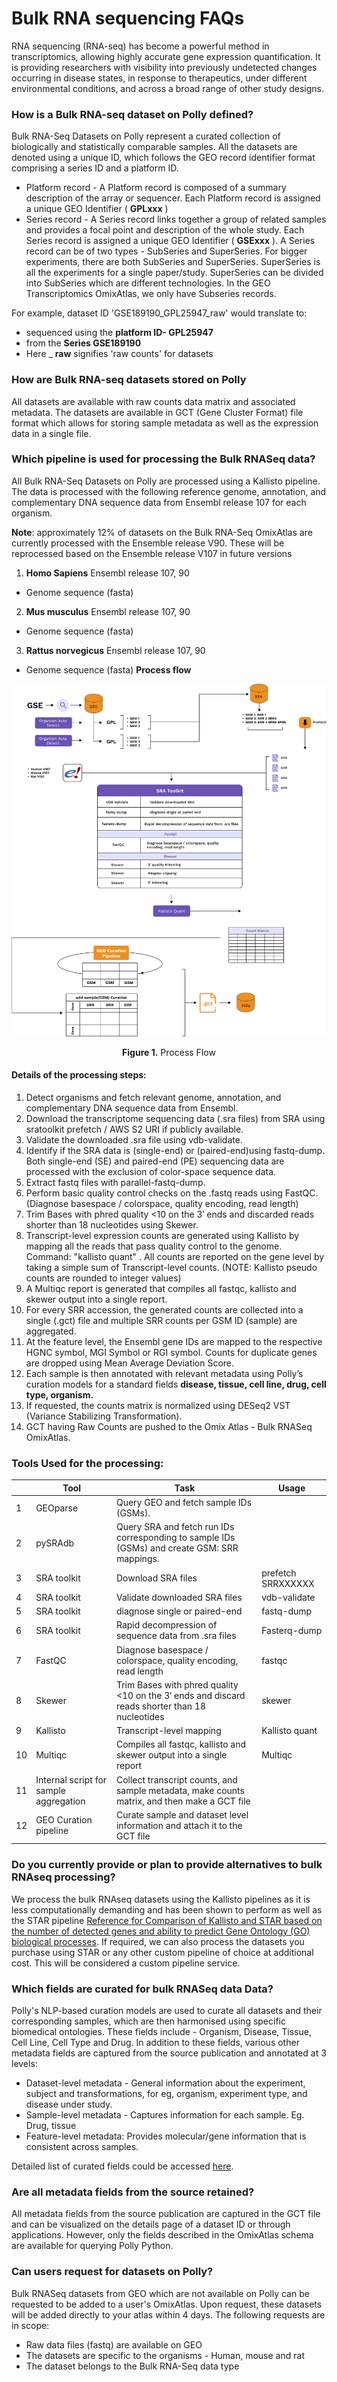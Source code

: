 # Bulk RNA sequencing FAQs

RNA sequencing (RNA-seq) has become a powerful method in transcriptomics, allowing highly accurate gene expression quantification. It is providing researchers with visibility into previously undetected changes occurring in disease states, in response to therapeutics, under different environmental conditions, and across a broad range of other study designs.

### How is a Bulk RNA-seq dataset on Polly defined?

Bulk RNA-Seq Datasets on Polly represent a curated collection of biologically and statistically comparable samples. All the datasets are denoted using a unique ID, which follows the GEO record identifier format comprising a series ID and a platform ID.

- Platform record - A Platform record is composed of a summary description of the array or sequencer. Each Platform record is assigned a unique GEO Identifier ( **GPLxxx** )
- Series record - A Series record links together a group of related samples and provides a focal point and description of the whole study. Each Series record is assigned a unique GEO Identifier ( **GSExxx** ). A Series record can be of two types - SubSeries and SuperSeries. For bigger experiments, there are both SubSeries and SuperSeries. SuperSeries is all the experiments for a single paper/study. SuperSeries can be divided into SubSeries which are different technologies. In the GEO Transcriptomics OmixAtlas, we only have Subseries records.

For example, dataset ID 'GSE189190\_GPL25947\_raw' would translate to:

- sequenced using the **platform ID- GPL25947**
- from the **Series GSE189190**
- Here \_ **raw** signifies 'raw counts' for datasets

### How are Bulk RNA-seq datasets stored on Polly

All datasets are available with raw counts data matrix and associated metadata. The datasets are available in GCT (Gene Cluster Format) file format which allows for storing sample metadata as well as the expression data in a single file.

### Which pipeline is used for processing the Bulk RNASeq data?

All Bulk RNA-Seq Datasets on Polly are processed using a Kallisto pipeline. The data is processed with the following reference genome, annotation, and complementary DNA sequence data from Ensembl release 107 for each organism. 

**Note**: approximately 12% of datasets on the Bulk RNA-Seq OmixAtlas are currently processed with the Ensemble release V90. These will be reprocessed based on the Ensemble release V107 in future versions

1. **Homo Sapiens** Ensembl release 107, 90
- Genome sequence (fasta)
2. **Mus musculus** Ensembl release 107, 90
- Genome sequence (fasta)
3. **Rattus norvegicus** Ensembl release 107, 90
- Genome sequence (fasta)
**Process flow**

![Process flow](../img/OmixAtlas-Images/Group.png) <center>**Figure 1.** Process Flow</center>

#### Details of the processing steps:

1. Detect organisms and fetch relevant genome, annotation, and complementary DNA sequence data from Ensembl.
2. Download the transcriptome sequencing data (.sra files) from SRA using sratoolkit prefetch / AWS S2 URI if publicly available.
3. Validate the downloaded .sra file using vdb-validate.
4. Identify if the SRA data is (single-end) or (paired-end)using fastq-dump. Both single-end (SE) and paired-end (PE) sequencing data are processed with the exclusion of color-space sequence data.
5. Extract fastq files with parallel-fastq-dump.
6. Perform basic quality control checks on the .fastq reads using FastQC. (Diagnose basespace / colorspace, quality encoding, read length)
7. Trim Bases with phred quality \<10 on the 3′ ends and discarded reads shorter than 18 nucleotides using Skewer.
8. Transcript-level expression counts are generated using Kallisto by mapping all the reads that pass quality control to the genome. Command: "kallisto quant" . All counts are reported on the gene level by taking a simple sum of Transcript-level counts. (NOTE: Kallisto pseudo counts are rounded to integer values)
9. A Multiqc report is generated that compiles all fastqc, kallisto and skewer output into a single report. 
10. For every SRR accession, the generated counts are collected into a single (.gct) file and multiple SRR counts per GSM ID (sample) are aggregated.
11. At the feature level, the Ensembl gene IDs are mapped to the respective HGNC symbol, MGI Symbol or RGI symbol. Counts for duplicate genes are dropped using Mean Average Deviation Score.
12. Each sample is then annotated with relevant metadata using Polly’s curation models for a standard fields **disease, tissue, cell line, drug, cell type, organism.** 
13. If requested, the counts matrix is normalized using DESeq2 VST (Variance Stabilizing Transformation).
14. GCT having Raw Counts are pushed to the Omix Atlas - Bulk RNASeq OmixAtlas.

### Tools Used for the processing:

| | **Tool** | **Task** | **Usage** |
| --- | --- | --- | --- |
| 1 | GEOparse | Query GEO and fetch sample IDs (GSMs). | |
| 2 | pySRAdb | Query SRA and fetch run IDs corresponding to sample IDs (GSMs) and create GSM: SRR mappings. | |
| 3 | SRA toolkit | Download SRA files | prefetch SRRXXXXXX |
| 4 | SRA toolkit |Validate downloaded SRA files | vdb-validate |
| 5 | SRA toolkit |diagnose single or paired-end | fastq-dump |
| 6 | SRA toolkit |Rapid decompression of sequence data from .sra files | Fasterq-dump |
| 7 | FastQC | Diagnose basespace / colorspace, quality encoding, read length | fastqc |
| 8 | Skewer | Trim Bases with phred quality <10 on the 3′ ends and discard reads shorter than 18 nucleotides | skewer |
| 9 | Kallisto | Transcript-level mapping | Kallisto quant |
| 10 | Multiqc  | Compiles all fastqc, kallisto and skewer output into a single report | Multiqc |
| 11 | Internal script for sample aggregation | Collect transcript counts, and sample metadata,  make counts matrix, and then make a GCT file | |
| 12 | GEO Curation pipeline | Curate sample and dataset level information and attach it to the GCT file | |

### **Do you currently provide or plan to provide alternatives to bulk RNAseq processing?**

We process the bulk RNAseq datasets using the Kallisto pipelines as it is less computationally demanding and has been shown to perform as well as the STAR pipeline [Reference for Comparison of Kallisto and STAR based on the number of detected genes and ability to predict Gene Ontology (GO) biological processes](https://www.nature.com/articles/s41467-018-03751-6#Sec9). If required, we can also process the datasets you purchase using STAR or any other custom pipeline of choice at additional cost. This will be considered a custom pipeline service.

### **Which fields are curated for bulk RNASeq data Data?**

Polly's NLP-based curation models are used to curate all datasets and their corresponding samples, which are then harmonised using specific biomedical ontologies. 
These fields include - Organism, Disease, Tissue, Cell Line, Cell Type and Drug. 
In addition to these fields, various other metadata fields are captured from the source publication and annotated at 3 levels:

- Dataset-level metadata - General information about the experiment, subject and transformations, for eg, organism, experiment type, and disease under study.
- Sample-level metadata - Captures information for each sample. Eg. Drug, tissue
- Feature-level metadata: Provides molecular/gene information that is consistent across samples.

Detailed list of curated fields could be accessed [here](https://docs.elucidata.io/OmixAtlas/Curating%20OA/Curating_OA_BulkRNAseq.html).

### Are all metadata fields from the source retained?

All metadata fields from the source publication are captured in the GCT file and can be visualized on the details page of a dataset ID or through applications. However, only the fields described in the OmixAtlas schema are available for querying Polly Python.

### Can users request for datasets on Polly?

Bulk RNASeq datasets from GEO which are not available on Polly can be requested to be added to a user's OmixAtlas. Upon request, these datasets will be added directly to your atlas within 4 days. The following requests are in scope:

- Raw data files (fastq) are available on GEO
- The datasets are specific to the organisms - Human, mouse and rat
- The dataset belongs to the Bulk RNA-Seq data type
